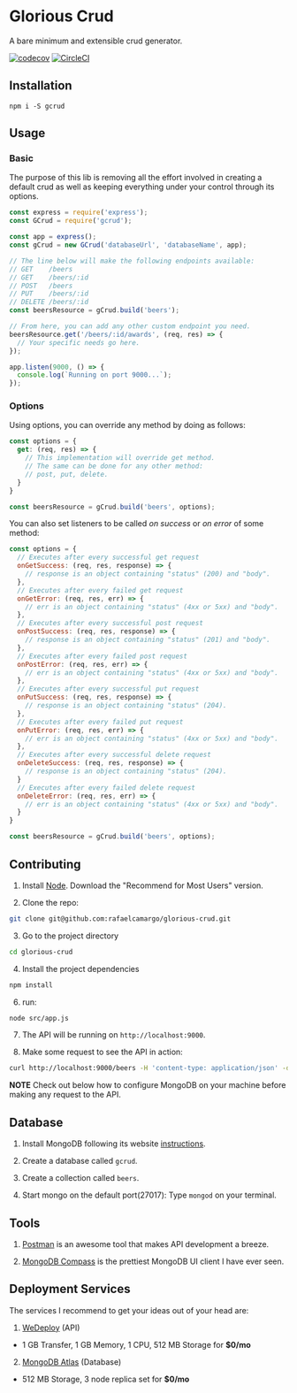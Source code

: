 # Glorious Crud

A bare minimum and extensible crud generator.

[![codecov](https://codecov.io/gh/rafaelcamargo/glorious-crud/branch/master/graph/badge.svg)](https://codecov.io/gh/rafaelcamargo/glorious-crud)
[![CircleCI](https://circleci.com/gh/rafaelcamargo/glorious-crud/tree/master.svg?style=svg)](https://circleci.com/gh/rafaelcamargo/glorious-crud/tree/master)

## Installation

```
npm i -S gcrud
```

## Usage

### Basic

The purpose of this lib is removing all the effort involved in creating a default crud as well as keeping everything under your control through its options.

``` javascript
const express = require('express');
const GCrud = require('gcrud');

const app = express();
const gCrud = new GCrud('databaseUrl', 'databaseName', app);

// The line below will make the following endpoints available:
// GET    /beers
// GET    /beers/:id
// POST   /beers
// PUT    /beers/:id
// DELETE /beers/:id
const beersResource = gCrud.build('beers');

// From here, you can add any other custom endpoint you need.
beersResource.get('/beers/:id/awards', (req, res) => {
  // Your specific needs go here.
});

app.listen(9000, () => {
  console.log(`Running on port 9000...`);
});

```

### Options

Using options, you can override any method by doing as follows:

``` javascript
const options = {
  get: (req, res) => {
    // This implementation will override get method.
    // The same can be done for any other method:
    // post, put, delete.
  }
}

const beersResource = gCrud.build('beers', options);
```

You can also set listeners to be called *on success* or *on error* of some method:
``` javascript
const options = {
  // Executes after every successful get request
  onGetSuccess: (req, res, response) => {
    // response is an object containing "status" (200) and "body".
  },
  // Executes after every failed get request
  onGetError: (req, res, err) => {
    // err is an object containing "status" (4xx or 5xx) and "body".
  },
  // Executes after every successful post request
  onPostSuccess: (req, res, response) => {
    // response is an object containing "status" (201) and "body".
  },
  // Executes after every failed post request
  onPostError: (req, res, err) => {
    // err is an object containing "status" (4xx or 5xx) and "body".
  },
  // Executes after every successful put request
  onPutSuccess: (req, res, response) => {
    // response is an object containing "status" (204).
  },
  // Executes after every failed put request
  onPutError: (req, res, err) => {
    // err is an object containing "status" (4xx or 5xx) and "body".
  },
  // Executes after every successful delete request
  onDeleteSuccess: (req, res, response) => {
    // response is an object containing "status" (204).
  }
  // Executes after every failed delete request
  onDeleteError: (req, res, err) => {
    // err is an object containing "status" (4xx or 5xx) and "body".
  }
}

const beersResource = gCrud.build('beers', options);
```

## Contributing

1. Install [Node](https://nodejs.org/en/). Download the "Recommend for Most Users" version.

2. Clone the repo:
``` bash
git clone git@github.com:rafaelcamargo/glorious-crud.git
```

3. Go to the project directory
``` bash
cd glorious-crud
```

4. Install the project dependencies
``` bash
npm install
```

6. run:
``` bash
node src/app.js
```

7. The API will be running on `http://localhost:9000`.

8. Make some request to see the API in action:
``` bash
curl http://localhost:9000/beers -H 'content-type: application/json' -d '{"name":"Opa Bier"}'
```

**NOTE**
Check out below how to configure MongoDB on your machine before making any request to the API.

## Database

1. Install MongoDB following its website [instructions](https://docs.mongodb.com/manual/administration/install-community/).

2. Create a database called `gcrud`.

3. Create a collection called `beers`.

4. Start mongo on the default port(27017): Type `mongod` on your terminal.

## Tools

1. [Postman](https://www.getpostman.com/) is an awesome tool that makes API development a breeze.

2. [MongoDB Compass](https://www.mongodb.com/products/compass) is the prettiest MongoDB UI client I have ever seen.

## Deployment Services

The services I recommend to get your ideas out of your head are:

1. [WeDeploy](https://wedeploy.com/) (API)
  - 1 GB Transfer, 1 GB Memory, 1 CPU, 512 MB Storage for **$0/mo**
2. [MongoDB Atlas](https://www.mongodb.com/cloud/atlas) (Database)
  - 512 MB Storage, 3 node replica set for **$0/mo**
